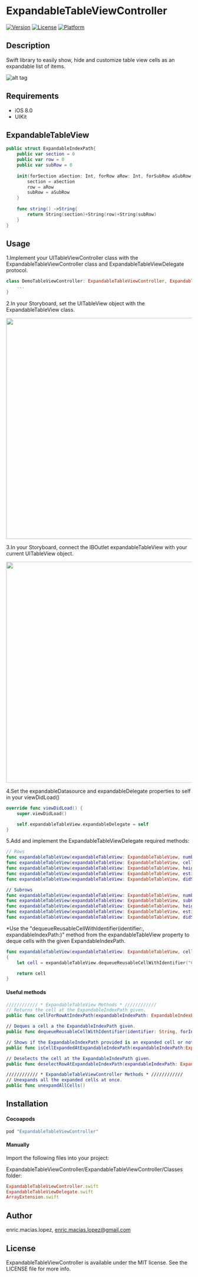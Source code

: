 # ExpandableTableViewController

[![Version](https://img.shields.io/cocoapods/v/ExpandableTableViewController.svg?style=flat)](http://cocoapods.org/pods/ExpandableTableViewController)
[![License](https://img.shields.io/cocoapods/l/ExpandableTableViewController.svg?style=flat)](http://cocoapods.org/pods/ExpandableTableViewController)
[![Platform](https://img.shields.io/cocoapods/p/ExpandableTableViewController.svg?style=flat)](http://cocoapods.org/pods/ExpandableTableViewController)

## Description

Swift library to easily show, hide and customize table view cells as an expandable list of items.

![alt tag](https://raw.github.com/enricmacias/ExpandableTableViewController/master/Preview/preview.gif)

## Requirements

- iOS 8.0
- UIKit

## ExpandableTableView
```swift
public struct ExpandableIndexPath{
    public var section = 0
    public var row = 0
    public var subRow = 0
    
    init(forSection aSection: Int, forRow aRow: Int, forSubRow aSubRow: Int) {
        section = aSection
        row = aRow
        subRow = aSubRow
    }
    
    func string() ->String{
        return String(section)+String(row)+String(subRow)
    }
}
```

## Usage

1.Implement your UITableViewController class with the ExpandableTableViewController class and ExpandableTableViewDelegate protocol.

```swift
class DemoTableViewController: ExpandableTableViewController, ExpandableTableViewDelegate {
	...
}
```

2.In your Storyboard, set the UITableView object with the ExpandableTableView class.

<img src="https://github.com/enricmacias/ExpandableTableViewController/blob/master/Preview/Image1.png" width="600" />

3.In your Storyboard, connect the IBOutlet expandableTableView with your current UITableView object.

<img src="https://github.com/enricmacias/ExpandableTableViewController/blob/master/Preview/Image2.png" width="600" />

4.Set the expandableDatasource and expandableDelegate properties to self in your viewDidLoad()

```swift
override func viewDidLoad() {
	super.viewDidLoad()

	self.expandableTableView.expandableDelegate = self
}
```

5.Add and implement the ExpandableTableViewDelegate required methods:

```swift
// Rows
func expandableTableView(expandableTableView: ExpandableTableView, numberOfRowsInSection section: Int) -> Int
func expandableTableView(expandableTableView: ExpandableTableView, cellForRowAtExpandableIndexPath expandableIndexPath: ExpandableIndexPath) -> UITableViewCell
func expandableTableView(expandableTableView: ExpandableTableView, heightForRowAtExpandableIndexPath expandableIndexPath: ExpandableIndexPath) -> CGFloat
func expandableTableView(expandableTableView: ExpandableTableView, estimatedHeightForRowAtExpandableIndexPath expandableIndexPath: ExpandableIndexPath) -> CGFloat
func expandableTableView(expandableTableView: ExpandableTableView, didSelectRowAtExpandableIndexPath expandableIndexPath: ExpandableIndexPath)

// Subrows
func expandableTableView(expandableTableView: ExpandableTableView, numberOfSubRowsInRowAtExpandableIndexPath expandableIndexPath: ExpandableIndexPath) -> Int
func expandableTableView(expandableTableView: ExpandableTableView, subCellForRowAtExpandableIndexPath expandableIndexPath: ExpandableIndexPath) -> UITableViewCell
func expandableTableView(expandableTableView: ExpandableTableView, heightForSubRowAtExpandableIndexPath expandableIndexPath: ExpandableIndexPath) -> CGFloat
func expandableTableView(expandableTableView: ExpandableTableView, estimatedHeightForSubRowAtExpandableIndexPath expandableIndexPath: ExpandableIndexPath) -> CGFloat
func expandableTableView(expandableTableView: ExpandableTableView, didSelectSubRowAtExpandableIndexPath expandableIndexPath: ExpandableIndexPath)
```

*Use the "dequeueReusableCellWithIdentifier(identifier:, expandableIndexPath:)" method from the expandableTableView property to deque cells with the given ExpandableIndexPath.
```swift
func expandableTableView(expandableTableView: ExpandableTableView, cellForRowAtExpandableIndexPath expandableIndexPath: ExpandableIndexPath) -> UITableViewCell
{
    let cell = expandableTableView.dequeueReusableCellWithIdentifier("CellIdentifier", forIndexPath: expandableIndexPath)

    return cell
}
```

#### Useful methods
```swift
//////////// * ExpandableTableView Methods * ////////////
// Returns the cell at the ExpandableIndexPath given.
public func cellForRowAtIndexPath(expandableIndexPath: ExpandableIndexPath) -> UITableViewCell?

// Deques a cell a the ExpandableIndexPath given.
public func dequeueReusableCellWithIdentifier(identifier: String, forIndexPath expandableIndexPath: ExpandableIndexPath) -> UITableViewCell

// Shows if the ExpandableIndexPath provided is an expanded cell or not.
public func isCellExpandedAtExpandableIndexPath(expandableIndexPath:ExpandableIndexPath) -> Bool

// Deselects the cell at the ExpandableIndexPath given.
public func deselectRowAtExpandableIndexPath(expandableIndexPath: ExpandableIndexPath, animated: Bool)

//////////// * ExpandableTableViewController Methods * ////////////
// Unexpands all the expanded cells at once.
public func unexpandAllCells()
```

## Installation

#### Cocoapods

```ruby
pod "ExpandableTableViewController"
```

#### Manually

Import the following files into your project:

ExpandableTableViewController/ExpandableTableViewController/Classes folder:
```ruby
ExpandableTableViewController.swift
ExpandableTableViewDelegate.swift
ArrayExtension.swift
```

## Author

enric.macias.lopez, enric.macias.lopez@gmail.com

## License

ExpandableTableViewController is available under the MIT license. See the LICENSE file for more info.
